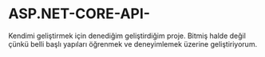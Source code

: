 # ASP.NET-CORE-API-
Kendimi geliştirmek için denediğim geliştirdiğim proje. Bitmiş halde değil çünkü belli başlı yapıları öğrenmek ve deneyimlemek üzerine geliştiriyorum.

